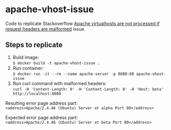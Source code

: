 # apache-vhost-issue
Code to replicate Stackoverflow [Apache virtualhosts are not processed if request headers are malformed](https://stackoverflow.com/questions/67789669/apache-virtualhosts-are-not-processed-if-request-headers-are-malformed) issue.

## Steps to replicate

1. Build image:  
`$ docker build -t apache-vhost-issue .`
2. Run container:  
`$ docker run -it --rm --name apache-server -p 8080:80 apache-vhost-issue`
3. Run curl command with malformed headers:  
`curl -H 'Content-Length: 0' -H 'Content-Length: 0' -H 'Host: beta' http://localhost:8080`

Resulting error page address part:  
`<address>Apache/2.4.46 (Ubuntu) Server at alpha Port 80</address>`

Expected error page address part:  
`<address>Apache/2.4.46 (Ubuntu) Server at beta Port 80</address>`
